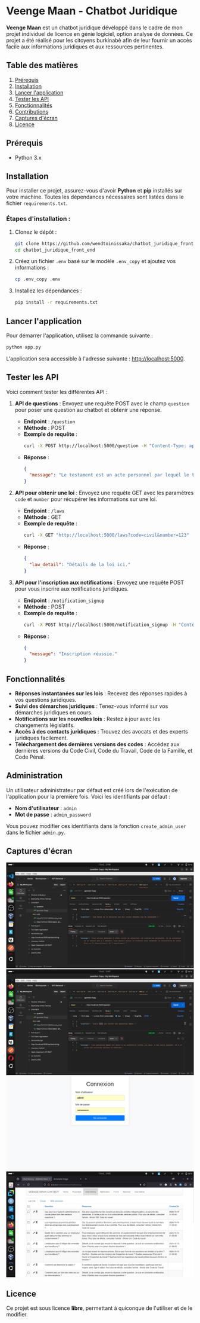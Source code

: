 # Veenge Maan - Chatbot Juridique


**Veenge Maan** est un chatbot juridique développé dans le cadre de mon projet individuel de licence en génie logiciel, option analyse de données. Ce projet a été réalisé pour les citoyens burkinabè afin de leur fournir un accès facile aux informations juridiques et aux ressources pertinentes.

## Table des matières

1. [Prérequis](#prérequis)
2. [Installation](#installation)
3. [Lancer l'application](#lancer-lapplication)
4. [Tester les API](#tester-les-api)
5. [Fonctionnalités](#fonctionnalités)
6. [Contributions](#contributions)
7. [Captures d'écran](#captures-décran)
8. [Licence](#licence)

## Prérequis

- Python 3.x
<!-- - [Bibliothèque nécessaire 1](lien_vers_bibliothèque_1) -->
<!-- - [Bibliothèque nécessaire 2](lien_vers_bibliothèque_2) -->

## Installation

Pour installer ce projet, assurez-vous d'avoir **Python** et **pip** installés sur votre machine. Toutes les dépendances nécessaires sont listées dans le fichier `requirements.txt`.

### Étapes d'installation :

1. Clonez le dépôt :
   ```bash
   git clone https://github.com/wendtoinissaka/chatbot_juridique_front_end.git
   cd chatbot_juridique_front_end
   ```

2. Créez un fichier `.env` basé sur le modèle `.env_copy` et ajoutez vos informations :
   ```bash
   cp .env_copy .env
   ```

3. Installez les dépendances :
   ```bash
   pip install -r requirements.txt
   ```

## Lancer l'application

Pour démarrer l'application, utilisez la commande suivante :
```bash
python app.py
```
L'application sera accessible à l'adresse suivante : [http://localhost:5000](http://localhost:5000).

## Tester les API

Voici comment tester les différentes API :

1. **API de questions** : Envoyez une requête POST avec le champ `question` pour poser une question au chatbot et obtenir une réponse.
   - **Endpoint** : `/question`
   - **Méthode** : POST
   - **Exemple de requête** :
     ```bash
     curl -X POST http://localhost:5000/question -H "Content-Type: application/json" -d '{"question":"Comment demander la succession par testament ?", "user_id": "12345"}'
     ```
   - **Réponse** :
     ```json
     {
       "message": "Le testament est un acte personnel par lequel le testateur transfère...."
     }
     ```

2. **API pour obtenir une loi** : Envoyez une requête GET avec les paramètres `code` et `number` pour récupérer les informations sur une loi.
   - **Endpoint** : `/laws`
   - **Méthode** : GET
   - **Exemple de requête** :
     ```bash
     curl -X GET "http://localhost:5000/laws?code=civil&number=123"
     ```
   - **Réponse** :
     ```json
     {
       "law_detail": "Détails de la loi ici."
     }
     ```

3. **API pour l'inscription aux notifications** : Envoyez une requête POST pour vous inscrire aux notifications juridiques.
   - **Endpoint** : `/notification_signup`
   - **Méthode** : POST
   - **Exemple de requête** :
     ```bash
     curl -X POST http://localhost:5000/notification_signup -H "Content-Type: application/json" -d '{"email":"email@example.com", "numero":"123456789"}'
     ```
   - **Réponse** :
     ```json
     {
       "message": "Inscription réussie."
     }
     ```

## Fonctionnalités

- **Réponses instantanées sur les lois** : Recevez des réponses rapides à vos questions juridiques.
- **Suivi des démarches juridiques** : Tenez-vous informé sur vos démarches juridiques en cours.
- **Notifications sur les nouvelles lois** : Restez à jour avec les changements législatifs.
- **Accès à des contacts juridiques** : Trouvez des avocats et des experts juridiques facilement.
- **Téléchargement des dernières versions des codes** : Accédez aux dernières versions du Code Civil, Code du Travail, Code de la Famille, et Code Pénal.

## Administration

Un utilisateur administrateur par défaut est créé lors de l'exécution de l'application pour la première fois. Voici les identifiants par défaut :

- **Nom d'utilisateur** : `admin`
- **Mot de passe** : `admin_password`

Vous pouvez modifier ces identifiants dans la fonction `create_admin_user` dans le fichier `admin.py`.



## Captures d'écran


![Capture d'écran 1](imgs/image3.png)
![Capture d'écran 2](imgs/image4.png)
![Capture d'écran 3](imgs/image.png)
![Capture d'écran 4](imgs/image1.png)


## Licence

Ce projet est sous licence **libre**, permettant à quiconque de l'utiliser et de le modifier.
